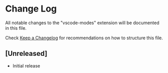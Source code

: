 # Change Log

All notable changes to the "vscode-modes" extension will be documented in this file.

Check [Keep a Changelog](http://keepachangelog.com/) for recommendations on how to structure this file.

## [Unreleased]

- Initial release